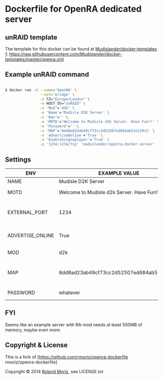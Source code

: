 # Dockerfile for OpenRA dedicated server

## unRAID template

The template for this docker can be found at [Mudislander/docker-templates][1]
[1]: https://raw.githubusercontent.com/Mudislander/docker-templates/master/openra.xml

## Example unRAID command
```sh

$ docker run -d --name='OpenRA' \
				--net='bridge' \
				-e TZ="Europe/London" \
				-e HOST_OS="unRAID" \
				-e 'Mod'='d2k' \
				-e 'Name'='Mudisle D2K Server' \
				-e 'Ban'='' \
				-e 'MOTD'='Welcome to Mudisle d2k Server. Have Fun!!' \
				-e 'Password'='' \
				-e 'MAP'='8dd8ad23ab49cf73cc2d52507ed684ab51e129c5' \
				-e 'AdvertiseOnline'='True' \
				-e 'EnableSingleplayer'='True' \
				-p '1234:1234/tcp' 'mudislander/openra-docker-server'

```

## Settings

| ENV  | EXAMPLE VALUE   | DESCRIPTION  | DEFAULT  |   |
|---|---|---|---|---|
| NAME  | Mudisle D2K Server  |  Server name  |   |   |
| MOTD  | Welcome to Mudisle d2k Server. Have Fun!! | MOTD, on server join   |   |   |
| EXTERNAL_PORT  | 1234  |  External port, used for server list registration  |  1234 |   |
| ADVERTISE_ONLINE  | True  | Register with public  server list |  False |   |
| MOD  | d2k  |  OpenRA Mod "Dune 2000"  | ra |   |
| MAP  | 8dd8ad23ab49cf73cc2d52507ed684ab51e129c5 | Load initial map with id, see [Resource Center][1]  |  |   |
| PASSWORD  | whatever | Password to connect |  |   |


[1]: http://resource.openra.net/maps/110

## FYI

Seems like an example server with RA-mod needs at least 500MB of memory, maybe even more.

## Copyright & License

This is a fork of [https://github.com/rmoriz/openra-dockerfile rmoriz/openra-dockerfile]

Copyright © 2014 [Roland Moriz](https://roland.io), see LICENSE.txt
